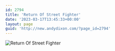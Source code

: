 ```yaml
---
id: 2794
title: 'Return Of Street Fighter'
date: '2023-03-17T13:45:33+00:00'
layout: page
guid: 'http://new.andydixon.com/?page_id=2794'
---
```


![Return Of Street Fighter](https://i0.wp.com/assets.g8x2.ldn.idrivee2-23.com/posters/Return%20Of%20Street%20Fighter%2001.jpg?w=1200&ssl=1 "Return Of Street Fighter")